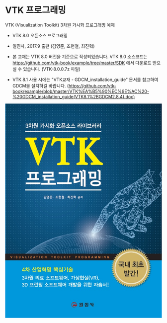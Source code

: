 # VTK 프로그래밍
VTK (Visualization Toolkit) 3차원 가시화 프로그래밍 예제

- VTK 8.0 오픈소스 프로그래밍

- 일진사, 2017.9 출판 (김영준, 조현철, 최진혁)

* 본 교재는 VTK 8.0 버전을 기준으로 작성되었습니다. 
VTK 8.0 소스코드는 https://github.com/vtk-book/example/tree/master/SDK 에서 다운로드 받으실 수 있습니다.
(VTK-8.0.0.7z 파일)

* VTK 8.1 사용 시에는 "VTK교재 - GDCM_installation_guide" 문서를 참고하여 GDCM을 설치하길 바랍니다.
(https://github.com/vtk-book/example/blob/master/VTK%EA%B5%90%EC%9E%AC%20-%20GDCM_installation_guide(VTK8.1%2BGDCM2.8.4).doc)

![Alt text](/vtk_book.jpg "VTK 프로그래밍 (일진사)")
